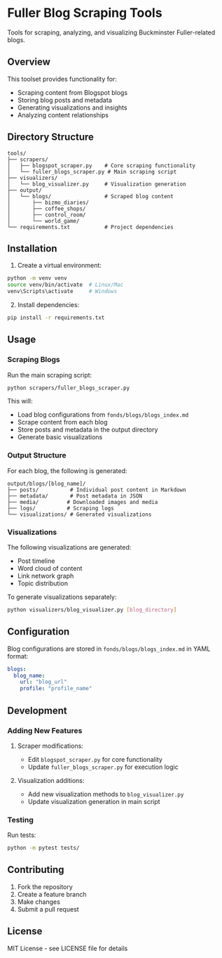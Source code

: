 # Fuller Blog Scraping Tools

Tools for scraping, analyzing, and visualizing Buckminster Fuller-related blogs.

## Overview

This toolset provides functionality for:
- Scraping content from Blogspot blogs
- Storing blog posts and metadata
- Generating visualizations and insights
- Analyzing content relationships

## Directory Structure

```
tools/
├── scrapers/
│   ├── blogspot_scraper.py    # Core scraping functionality
│   └── fuller_blogs_scraper.py # Main scraping script
├── visualizers/
│   └── blog_visualizer.py     # Visualization generation
├── output/
│   └── blogs/                 # Scraped blog content
│       ├── bizmo_diaries/
│       ├── coffee_shops/
│       ├── control_room/
│       └── world_game/
└── requirements.txt           # Project dependencies
```

## Installation

1. Create a virtual environment:
```bash
python -m venv venv
source venv/bin/activate  # Linux/Mac
venv\Scripts\activate     # Windows
```

2. Install dependencies:
```bash
pip install -r requirements.txt
```

## Usage

### Scraping Blogs

Run the main scraping script:
```bash
python scrapers/fuller_blogs_scraper.py
```

This will:
- Load blog configurations from `fonds/blogs/blogs_index.md`
- Scrape content from each blog
- Store posts and metadata in the output directory
- Generate basic visualizations

### Output Structure

For each blog, the following is generated:
```
output/blogs/[blog_name]/
├── posts/          # Individual post content in Markdown
├── metadata/       # Post metadata in JSON
├── media/         # Downloaded images and media
├── logs/          # Scraping logs
└── visualizations/ # Generated visualizations
```

### Visualizations

The following visualizations are generated:
- Post timeline
- Word cloud of content
- Link network graph
- Topic distribution

To generate visualizations separately:
```bash
python visualizers/blog_visualizer.py [blog_directory]
```

## Configuration

Blog configurations are stored in `fonds/blogs/blogs_index.md` in YAML format:
```yaml
blogs:
  blog_name:
    url: "blog_url"
    profile: "profile_name"
```

## Development

### Adding New Features

1. Scraper modifications:
   - Edit `blogspot_scraper.py` for core functionality
   - Update `fuller_blogs_scraper.py` for execution logic

2. Visualization additions:
   - Add new visualization methods to `blog_visualizer.py`
   - Update visualization generation in main script

### Testing

Run tests:
```bash
python -m pytest tests/
```

## Contributing

1. Fork the repository
2. Create a feature branch
3. Make changes
4. Submit a pull request

## License

MIT License - see LICENSE file for details 